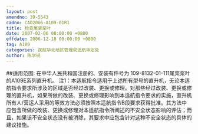 ```yaml
---
layout: post
amendno: 39-5543
cadno: CAD2006-A109-01R1
title: 检查尾桨桨叶
date: 2007-02-06 00:00:00 +0800
effdate: 2006-12-18 00:00:00 +0800
tag: A109
categories: 民航华北地区管理局适航审定处
author: 陈学锐
---
```


##适用范围:
在中华人民共和国注册的、安装有件号为 109-8132-01-111尾桨桨叶的A109E系列直升机。
注1：本适航指令适用于上述所有型号的直升机，无论本适航指令要求所涉及的区域是否经过改装、更换或修理。对那些经过改装、更换或修理的直升机，如果所做的改装、更换或修理影响到本适航指令要求的实施，直升机所有人/营运人采用的等效方法必须按照本适航指令B段要求获得批准。其方法中应包含所做的改装、更换或修理对本适航指令所阐述的不安全状态影响的评估；而且，如果该不安全状态没有被消除，其要求中应包含针对这种不安全状态的具体的建议措施。

